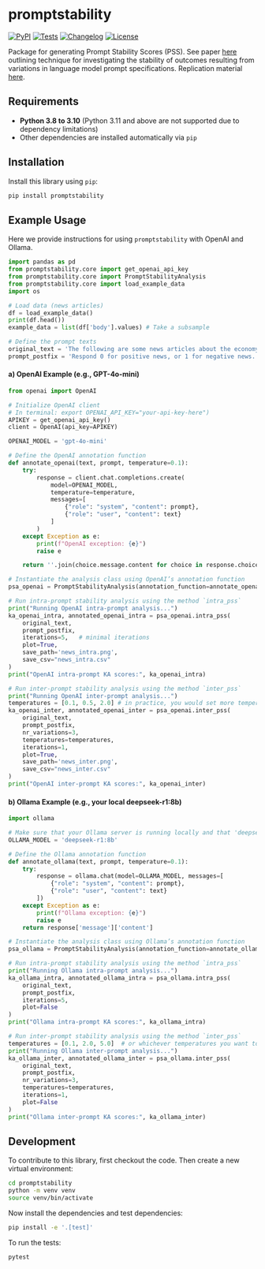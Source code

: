 # promptstability

[![PyPI](https://img.shields.io/pypi/v/promptstability.svg)](https://pypi.org/project/promptstability/)
[![Tests](https://github.com/palaiole13/promptstability/actions/workflows/test.yml/badge.svg)](https://github.com/palaiole13/promptstability/actions/workflows/test.yml)
[![Changelog](https://img.shields.io/github/v/release/palaiole13/promptstability?include_prereleases&label=changelog)](https://github.com/palaiole13/promptstability/releases)
[![License](https://img.shields.io/badge/license-Apache%202.0-blue.svg)](https://github.com/palaiole13/promptstability/blob/main/LICENSE)

Package for generating Prompt Stability Scores (PSS). See paper [here](https://www.arxiv.org/abs/2407.02039) outlining technique for investigating the stability of outcomes resulting from variations in language model prompt specifications. Replication material [here](https://github.com/cjbarrie/promptstability/tree/main).

## Requirements

- **Python 3.8 to 3.10** (Python 3.11 and above are not supported due to dependency limitations)
- Other dependencies are installed automatically via `pip`

## Installation

Install this library using `pip`:
```bash
pip install promptstability
```
## Example Usage
Here we provide instructions for using `promptstability` with OpenAI and Ollama.

``` python
import pandas as pd
from promptstability.core import get_openai_api_key
from promptstability.core import PromptStabilityAnalysis
from promptstability.core import load_example_data
import os

# Load data (news articles)
df = load_example_data()
print(df.head())
example_data = list(df['body'].values) # Take a subsample

# Define the prompt texts
original_text = 'The following are some news articles about the economy.'
prompt_postfix = 'Respond 0 for positive news, or 1 for negative news. Guess if you do not know. Respond nothing else.'
```
#### a) OpenAI Example (e.g., GPT-4o-mini)
```python
from openai import OpenAI

# Initialize OpenAI client
# In terminal: export OPENAI_API_KEY="your-api-key-here")
APIKEY = get_openai_api_key()
client = OpenAI(api_key=APIKEY)

OPENAI_MODEL = 'gpt-4o-mini'

# Define the OpenAI annotation function
def annotate_openai(text, prompt, temperature=0.1):
    try:
        response = client.chat.completions.create(
            model=OPENAI_MODEL,
            temperature=temperature,
            messages=[
                {"role": "system", "content": prompt},
                {"role": "user", "content": text}
            ]
        )
    except Exception as e:
        print(f"OpenAI exception: {e}")
        raise e

    return ''.join(choice.message.content for choice in response.choices)

# Instantiate the analysis class using OpenAI’s annotation function
psa_openai = PromptStabilityAnalysis(annotation_function=annotate_openai, data=example_data)

# Run intra-prompt stability analysis using the method `intra_pss`
print("Running OpenAI intra-prompt analysis...")
ka_openai_intra, annotated_openai_intra = psa_openai.intra_pss(
    original_text,
    prompt_postfix,
    iterations=5,   # minimal iterations
    plot=True,
    save_path='news_intra.png',
    save_csv="news_intra.csv"
)
print("OpenAI intra-prompt KA scores:", ka_openai_intra)

# Run inter-prompt stability analysis using the method `inter_pss`
print("Running OpenAI inter-prompt analysis...")
temperatures = [0.1, 0.5, 2.0] # in practice, you would set more temperatures than this
ka_openai_inter, annotated_openai_inter = psa_openai.inter_pss(
    original_text,
    prompt_postfix,
    nr_variations=3,
    temperatures=temperatures,
    iterations=1,
    plot=True,
    save_path='news_inter.png',
    save_csv="news_inter.csv"
)
print("OpenAI inter-prompt KA scores:", ka_openai_inter)
```

#### b) Ollama Example (e.g., your local deepseek-r1:8b)
``` python
import ollama

# Make sure that your Ollama server is running locally and that 'deepseek-r1:8b' is available.
OLLAMA_MODEL = 'deepseek-r1:8b'

# Define the Ollama annotation function
def annotate_ollama(text, prompt, temperature=0.1):
    try:
        response = ollama.chat(model=OLLAMA_MODEL, messages=[
            {"role": "system", "content": prompt},
            {"role": "user", "content": text}
        ])
    except Exception as e:
        print(f"Ollama exception: {e}")
        raise e
    return response['message']['content']

# Instantiate the analysis class using Ollama’s annotation function
psa_ollama = PromptStabilityAnalysis(annotation_function=annotate_ollama, data=example_data)

# Run intra-prompt stability analysis using the method `intra_pss`
print("Running Ollama intra-prompt analysis...")
ka_ollama_intra, annotated_ollama_intra = psa_ollama.intra_pss(
    original_text,
    prompt_postfix,
    iterations=5,
    plot=False
)
print("Ollama intra-prompt KA scores:", ka_ollama_intra)

# Run inter-prompt stability analysis using the method `inter_pss`
temperatures = [0.1, 2.0, 5.0]  # or whichever temperatures you want to test
print("Running Ollama inter-prompt analysis...")
ka_ollama_inter, annotated_ollama_inter = psa_ollama.inter_pss(
    original_text,
    prompt_postfix,
    nr_variations=3,
    temperatures=temperatures,
    iterations=1,
    plot=False
)
print("Ollama inter-prompt KA scores:", ka_ollama_inter)
```

## Development

To contribute to this library, first checkout the code. Then create a new virtual environment:
```bash
cd promptstability
python -m venv venv
source venv/bin/activate
```
Now install the dependencies and test dependencies:
```bash
pip install -e '.[test]'
```
To run the tests:
```bash
pytest
```
